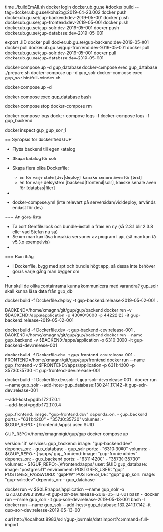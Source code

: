 time ./buildEmAll.sh
docker login docker.ub.gu.se
#docker build --tag=docker.ub.gu.se/koha2pg:2019-04-23.002 
docker push docker.ub.gu.se/gup-backend:dev-2019-05-001
docker push docker.ub.gu.se/gup-frontend:dev-2019-05-001
docker push docker.ub.gu.se/gup-solr:dev-2019-05-001
docker push docker.ub.gu.se/gup-database:dev-2019-05-001

export UID
docker pull docker.ub.gu.se/gup-backend:dev-2019-05-001
docker pull docker.ub.gu.se/gup-frontend:dev-2019-05-001
docker pull docker.ub.gu.se/gup-solr:dev-2019-05-001
docker pull docker.ub.gu.se/gup-database:dev-2019-05-001

docker-compose up -d gup_database
docker-compose exec gup_database ./prepare.sh
docker-compose up -d gup_solr
docker-compose exec gup_solr bin/full-reindex.sh

docker-compose up -d

docker-compose exec gup_database bash

docker-compose stop
docker-compose rm

docker-compose logs
docker-compose logs -f
docker-compose logs -f gup_backend

docker inspect gup_gup_solr_1




== Synopsis for dockerified GUP

* Flytta backend till egen katalog
* Skapa katalog för solr
* Skapa flera olika Dockerfile:
	- en för varje state     [dev|deploy], kanske senare även för [test]
	- en för varje delsystem [backend|frontend|solr], kanske senare även för [databas|filer]
* 



* docker-compose.yml (inte relevant på serversidan/vid deploy, används endast för dev)

=== Att göra-lista
* Ta bort Gemfile.lock och bundle-install:a fram en ny (så 2.3.1 blir 2.3.8 eller vad Stefan nu sa)
* Se om man kan låsa inexakta versioner av program i apt (så man kan få v5.3.x exempelvis)
* 

=== Kom ihåg
* I Dockerfile, bygg med apt och bundle högt upp, så dessa inte behöver göras varje gång man bygger om
* 





Hur skall de olika containrarna kunna kommunicera med varandra? gup_solr skall kunna läsa data från gup_db







docker build -f Dockerfile.deploy -t gup-backend:release-2019-05-02-001 .

BACKEND=/home/xmagnn/git/gup/gup/backend
docker run -v $BACKEND:/apps/application -p 43000:3000 -p 44222:22 -it gup-backend:release-2019-05-02-001






docker build -f Dockerfile.dev -t gup-backend-dev:release-001 .
BACKEND=/home/xmagnn/git/gup/gup/backend
docker run --name gup_backend -v $BACKEND:/apps/application -p 6310:3000 -it gup-backend-dev:release-001

docker build -f Dockerfile.dev -t gup-frontend-dev:release-001 .
FRONTEND=/home/xmagnn/git/gup/gup/frontend
docker run --name gup_frontend -v $FRONTEND:/apps/application -p 6311:4200 -p 35730:35730 -it gup-frontend-dev:release-001

docker build -f Dockerfile.dev.solr -t gup-solr-dev:release-001 .
docker run --name gup_solr --add-host=gup_database:130.241.17.142 -it gup-solr-dev:release-001

--add-host=pgdb:172.17.0.1 \
--add-host=pgdb:172.17.0.4

  gup_frontend:
    image: "gup-frontend:dev"
    depends_on:
     - gup_backend
    ports:
     - "6311:4200"
     - "35730:35730"
    volumes:
     - ${GUP_REPO:-.}/frontend:/apps/
    user: $UID


GUP_REPO=/home/xmagnn/git/gup/gup
docker-compose up

version: '3'
services:
  gup_backend:
    image: "gup-backend:dev"
    depends_on:
     - gup_database
     - gup_solr
    ports:
     - "6310:3000"
    volumes:
     - ${GUP_REPO:-.}:/apps/
  gup_frontend:
    image: "gup-frontend:dev"
    depends_on:
     - gup_backend
    ports:
     - "6311:4200"
     - "35730:35730"
    volumes:
     - ${GUP_REPO:-.}/frontend:/apps/
    user: $UID
  gup_database:
    image: "postgres:11"
    environment:
        POSTGRES_USER: "gup"
        POSTGRES_PASSWORD: "gupPW"
        POSTGRES_DB: "gup"
  gup_solr:
    image: "gup-solr:dev"
    depends_on:
     - gup_database




docker run -v $SOLR:/apps/application --name gup_solr -p 127.0.0.1:8983:8983 -it gup-solr-dev:release-2019-05-13-001 bash -l
docker run --name gup_solr -it gup-solr-dev:release-2019-05-13-001 bash -l
docker run --name gup_solr --add-host=gup_database:130.241.17.142 -it gup-solr-dev:release-2019-05-13-001

curl http://localhost:8983/solr/gup-journals/dataimport?command=full-import


